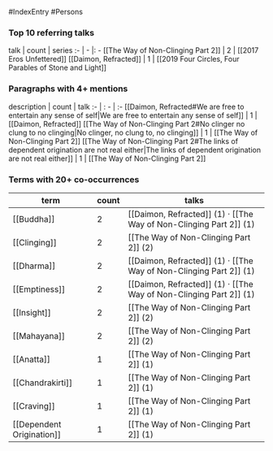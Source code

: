 #IndexEntry #Persons

### Top 10 referring talks
talk | count | series
:- | - |: -
[[The Way of Non-Clinging Part 2]] | 2 | [[2017 Eros Unfettered]]
[[Daimon, Refracted]] | 1 | [[2019 Four Circles, Four Parables of Stone and Light]]

### Paragraphs with 4+ mentions
description | count | talk
:- | : - | :-
[[Daimon, Refracted#We are free to entertain any sense of self\|We are free to entertain any sense of self]] | 1 | [[Daimon, Refracted]]
[[The Way of Non-Clinging Part 2#No clinger no clung to no clinging\|No clinger, no clung to, no clinging]] | 1 | [[The Way of Non-Clinging Part 2]]
[[The Way of Non-Clinging Part 2#The links of dependent origination are not real either\|The links of dependent origination are not real either]] | 1 | [[The Way of Non-Clinging Part 2]]

### Terms with 20+ co-occurrences
term | count | talks
-|-|-
[[Buddha]] | 2 | <span class="counts">[[Daimon, Refracted]] (1) · [[The Way of Non-Clinging Part 2]] (1)</span> 
[[Clinging]] | 2 | <span class="counts">[[The Way of Non-Clinging Part 2]] (2)</span> 
[[Dharma]] | 2 | <span class="counts">[[Daimon, Refracted]] (1) · [[The Way of Non-Clinging Part 2]] (1)</span> 
[[Emptiness]] | 2 | <span class="counts">[[Daimon, Refracted]] (1) · [[The Way of Non-Clinging Part 2]] (1)</span> 
[[Insight]] | 2 | <span class="counts">[[The Way of Non-Clinging Part 2]] (2)</span> 
[[Mahayana]] | 2 | <span class="counts">[[The Way of Non-Clinging Part 2]] (2)</span> 
[[Anatta]] | 1 | <span class="counts">[[The Way of Non-Clinging Part 2]] (1)</span> 
[[Chandrakirti]] | 1 | <span class="counts">[[The Way of Non-Clinging Part 2]] (1)</span> 
[[Craving]] | 1 | <span class="counts">[[The Way of Non-Clinging Part 2]] (1)</span> 
[[Dependent Origination]] | 1 | <span class="counts">[[The Way of Non-Clinging Part 2]] (1)</span> 

